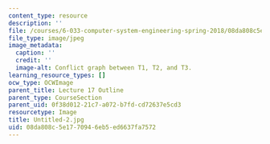 ```yaml
---
content_type: resource
description: ''
file: /courses/6-033-computer-system-engineering-spring-2018/08da808c5e1770946eb5ed6637fa7572_Untitled-2.jpg
file_type: image/jpeg
image_metadata:
  caption: ''
  credit: ''
  image-alt: Conflict graph between T1, T2, and T3.
learning_resource_types: []
ocw_type: OCWImage
parent_title: Lecture 17 Outline
parent_type: CourseSection
parent_uid: 0f38d012-21c7-a072-b7fd-cd72637e5cd3
resourcetype: Image
title: Untitled-2.jpg
uid: 08da808c-5e17-7094-6eb5-ed6637fa7572
---
```

